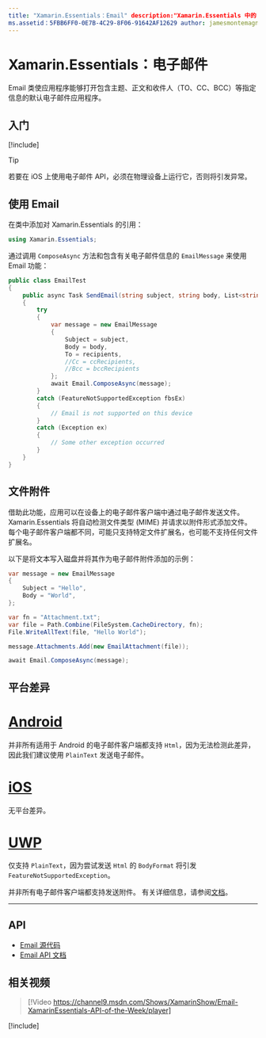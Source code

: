 ```yaml
---
title: "Xamarin.Essentials：Email" description:"Xamarin.Essentials 中的 Email 类使应用程序能够打开包含主题、正文和收件人（TO、CC、BCC）等指定信息的默认电子邮件应用程序。"
ms.assetid：5FBB6FF0-0E7B-4C29-8F06-91642AF12629 author: jamesmontemagno ms.custom: video ms.author: jamont ms.date:2019 年 8 月 20 日 no-loc: [Xamarin.Forms, Xamarin.Essentials]
---
```


# <a name="xamarinessentials-email"></a>Xamarin.Essentials：电子邮件

Email 类使应用程序能够打开包含主题、正文和收件人（TO、CC、BCC）等指定信息的默认电子邮件应用程序。

## <a name="get-started"></a>入门

[!include[](~/essentials/includes/get-started.md)]

> [!TIP]
> 若要在 iOS 上使用电子邮件 API，必须在物理设备上运行它，否则将引发异常。

## <a name="using-email"></a>使用 Email

在类中添加对 Xamarin.Essentials 的引用：

```csharp
using Xamarin.Essentials;
```

通过调用 `ComposeAsync` 方法和包含有关电子邮件信息的 `EmailMessage` 来使用 Email 功能：

```csharp
public class EmailTest
{
    public async Task SendEmail(string subject, string body, List<string> recipients)
    {
        try
        {
            var message = new EmailMessage
            {
                Subject = subject,
                Body = body,
                To = recipients,
                //Cc = ccRecipients,
                //Bcc = bccRecipients
            };
            await Email.ComposeAsync(message);
        }
        catch (FeatureNotSupportedException fbsEx)
        {
            // Email is not supported on this device
        }
        catch (Exception ex)
        {
            // Some other exception occurred
        }
    }
}
```

## <a name="file-attachments"></a>文件附件

借助此功能，应用可以在设备上的电子邮件客户端中通过电子邮件发送文件。 Xamarin.Essentials 将自动检测文件类型 (MIME) 并请求以附件形式添加文件。 每个电子邮件客户端都不同，可能只支持特定文件扩展名，也可能不支持任何文件扩展名。

以下是将文本写入磁盘并将其作为电子邮件附件添加的示例：

```csharp
var message = new EmailMessage
{
    Subject = "Hello",
    Body = "World",
};

var fn = "Attachment.txt";
var file = Path.Combine(FileSystem.CacheDirectory, fn);
File.WriteAllText(file, "Hello World");

message.Attachments.Add(new EmailAttachment(file));

await Email.ComposeAsync(message);
```

## <a name="platform-differences"></a>平台差异

# <a name="android"></a>[Android](#tab/android)

并非所有适用于 Android 的电子邮件客户端都支持 `Html`，因为无法检测此差异，因此我们建议使用 `PlainText` 发送电子邮件。

# <a name="ios"></a>[iOS](#tab/ios)

无平台差异。

# <a name="uwp"></a>[UWP](#tab/uwp)

仅支持 `PlainText`，因为尝试发送 `Html` 的 `BodyFormat` 将引发 `FeatureNotSupportedException`。

并非所有电子邮件客户端都支持发送附件。 有关详细信息，请参阅[文档](https://docs.microsoft.com/windows/uwp/contacts-and-calendar/sending-email)。

-----

## <a name="api"></a>API

- [Email 源代码](https://github.com/xamarin/Essentials/tree/master/Xamarin.Essentials/Email)
- [Email API 文档](xref:Xamarin.Essentials.Email)

## <a name="related-video"></a>相关视频

> [!Video https://channel9.msdn.com/Shows/XamarinShow/Email-XamarinEssentials-API-of-the-Week/player]

[!include[](~/essentials/includes/xamarin-show-essentials.md)]
